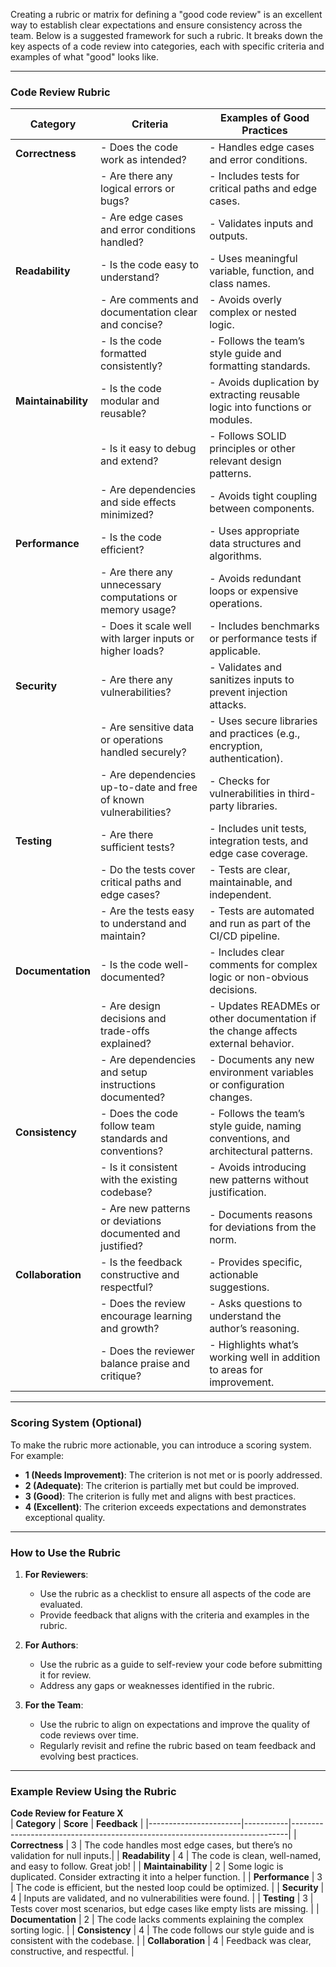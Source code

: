 Creating a rubric or matrix for defining a "good code review" is an excellent way to establish clear expectations and ensure consistency across the team. Below is a suggested framework for such a rubric. It breaks down the key aspects of a code review into categories, each with specific criteria and examples of what "good" looks like.

---

### **Code Review Rubric**

| **Category**         | **Criteria**                                                                 | **Examples of Good Practices**                                                                 |
|-----------------------|-----------------------------------------------------------------------------|-----------------------------------------------------------------------------------------------|
| **Correctness**       | - Does the code work as intended?                                           | - Handles edge cases and error conditions.                                                    |
|                       | - Are there any logical errors or bugs?                                     | - Includes tests for critical paths and edge cases.                                           |
|                       | - Are edge cases and error conditions handled?                             | - Validates inputs and outputs.                                                              |
| **Readability**       | - Is the code easy to understand?                                          | - Uses meaningful variable, function, and class names.                                        |
|                       | - Are comments and documentation clear and concise?                        | - Avoids overly complex or nested logic.                                                     |
|                       | - Is the code formatted consistently?                                      | - Follows the team’s style guide and formatting standards.                                   |
| **Maintainability**   | - Is the code modular and reusable?                                        | - Avoids duplication by extracting reusable logic into functions or modules.                 |
|                       | - Is it easy to debug and extend?                                          | - Follows SOLID principles or other relevant design patterns.                                |
|                       | - Are dependencies and side effects minimized?                             | - Avoids tight coupling between components.                                                  |
| **Performance**       | - Is the code efficient?                                                   | - Uses appropriate data structures and algorithms.                                            |
|                       | - Are there any unnecessary computations or memory usage?                  | - Avoids redundant loops or expensive operations.                                            |
|                       | - Does it scale well with larger inputs or higher loads?                   | - Includes benchmarks or performance tests if applicable.                                    |
| **Security**          | - Are there any vulnerabilities?                                           | - Validates and sanitizes inputs to prevent injection attacks.                               |
|                       | - Are sensitive data or operations handled securely?                       | - Uses secure libraries and practices (e.g., encryption, authentication).                    |
|                       | - Are dependencies up-to-date and free of known vulnerabilities?          | - Checks for vulnerabilities in third-party libraries.                                       |
| **Testing**           | - Are there sufficient tests?                                              | - Includes unit tests, integration tests, and edge case coverage.                            |
|                       | - Do the tests cover critical paths and edge cases?                        | - Tests are clear, maintainable, and independent.                                            |
|                       | - Are the tests easy to understand and maintain?                           | - Tests are automated and run as part of the CI/CD pipeline.                                  |
| **Documentation**     | - Is the code well-documented?                                             | - Includes clear comments for complex logic or non-obvious decisions.                        |
|                       | - Are design decisions and trade-offs explained?                           | - Updates READMEs or other documentation if the change affects external behavior.            |
|                       | - Are dependencies and setup instructions documented?                      | - Documents any new environment variables or configuration changes.                          |
| **Consistency**       | - Does the code follow team standards and conventions?                     | - Follows the team’s style guide, naming conventions, and architectural patterns.            |
|                       | - Is it consistent with the existing codebase?                            | - Avoids introducing new patterns without justification.                                     |
|                       | - Are new patterns or deviations documented and justified?                 | - Documents reasons for deviations from the norm.                                            |
| **Collaboration**     | - Is the feedback constructive and respectful?                            | - Provides specific, actionable suggestions.                                                 |
|                       | - Does the review encourage learning and growth?                          | - Asks questions to understand the author’s reasoning.                                       |
|                       | - Does the reviewer balance praise and critique?                           | - Highlights what’s working well in addition to areas for improvement.                       |

---

### **Scoring System (Optional)**
To make the rubric more actionable, you can introduce a scoring system. For example:
- **1 (Needs Improvement)**: The criterion is not met or is poorly addressed.
- **2 (Adequate)**: The criterion is partially met but could be improved.
- **3 (Good)**: The criterion is fully met and aligns with best practices.
- **4 (Excellent)**: The criterion exceeds expectations and demonstrates exceptional quality.

---

### **How to Use the Rubric**
1. **For Reviewers**:
   - Use the rubric as a checklist to ensure all aspects of the code are evaluated.
   - Provide feedback that aligns with the criteria and examples in the rubric.

2. **For Authors**:
   - Use the rubric as a guide to self-review your code before submitting it for review.
   - Address any gaps or weaknesses identified in the rubric.

3. **For the Team**:
   - Use the rubric to align on expectations and improve the quality of code reviews over time.
   - Regularly revisit and refine the rubric based on team feedback and evolving best practices.

---

### **Example Review Using the Rubric**
**Code Review for Feature X**  
| **Category**         | **Score** | **Feedback**                                                                 |
|-----------------------|-----------|-----------------------------------------------------------------------------|
| **Correctness**       | 3         | The code handles most edge cases, but there’s no validation for null inputs.|
| **Readability**       | 4         | The code is clean, well-named, and easy to follow. Great job!               |
| **Maintainability**   | 2         | Some logic is duplicated. Consider extracting it into a helper function.    |
| **Performance**       | 3         | The code is efficient, but the nested loop could be optimized.              |
| **Security**          | 4         | Inputs are validated, and no vulnerabilities were found.                    |
| **Testing**           | 3         | Tests cover most scenarios, but edge cases like empty lists are missing.    |
| **Documentation**     | 2         | The code lacks comments explaining the complex sorting logic.               |
| **Consistency**       | 4         | The code follows our style guide and is consistent with the codebase.       |
| **Collaboration**     | 4         | Feedback was clear, constructive, and respectful.                          |
